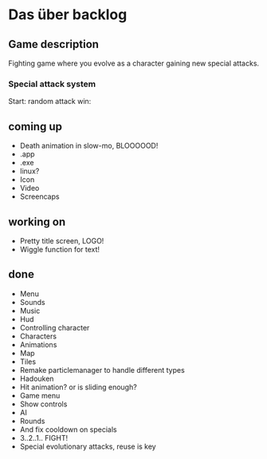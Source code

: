 # Das über backlog

## Game description

Fighting game where you evolve as a character gaining new special attacks.

### Special attack system
Start: random attack
win:

## coming up
* Death animation in slow-mo, BLOOOOOD!
* .app
* .exe
* linux?
* Icon
* Video
* Screencaps

## working on
* Pretty title screen, LOGO!
* Wiggle function for text!

## done
* Menu
* Sounds
* Music
* Hud
* Controlling character
* Characters
* Animations
* Map
* Tiles
* Remake particlemanager to handle different types
* Hadouken
* Hit animation? or is sliding enough?
* Game menu
* Show controls
* AI
* Rounds
* And fix cooldown on specials
* 3..2..1.. FIGHT!
* Special evolutionary attacks, reuse is key